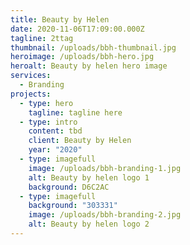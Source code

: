 ```yaml
---
title: Beauty by Helen
date: 2020-11-06T17:09:00.000Z
tagline: 2ttag
thumbnail: /uploads/bbh-thumbnail.jpg
heroimage: /uploads/bbh-hero.jpg
heroalt: Beauty by helen hero image
services:
  - Branding
projects:
  - type: hero
    tagline: tagline here
  - type: intro
    content: tbd
    client: Beauty by Helen
    year: "2020"
  - type: imagefull
    image: /uploads/bbh-branding-1.jpg
    alt: Beauty by helen logo 1
    background: D6C2AC
  - type: imagefull
    background: "303331"
    image: /uploads/bbh-branding-2.jpg
    alt: Beauty by helen logo 2
---
```

